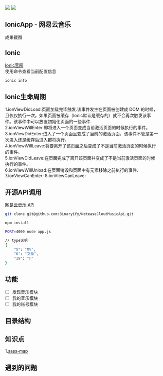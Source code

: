 ![](https://img.shields.io/badge/language-Angular-orange.svg)
![](https://img.shields.io/badge/framework-Ionic-blue.svg)

## IonicApp - 网易云音乐


<div style="display: flex; margin-top: 12px;">
成果截图
</div>

## Ionic
[Ionic官网](http://ionicframework.com/getting-started/)<br>
使用命令查看当前配置信息
```bash
ionic info
```

## Ionic生命周期
1.ionViewDidLoad:页面加载完毕触发.该事件发生在页面被创建成 DOM 的时候，且仅仅执行一次。如果页面被缓存（Ionic默认是缓存的）就不会再次触发该事件。该事件中可以放置初始化页面的一些事件.<br>
2.ionViewWillEnter:即将进入一个页面变成当前激活页面的时候执行的事件。<br>
3.ionViewDidEnter:进入了一个页面且变成了当前的激活页面，该事件不管是第一次进入还是缓存后进入都将执行。<br>
4.ionViewWillLeave:将要离开了该页面之后变成了不是当前激活页面的时候执行的事件。<br>
5.ionViewDidLeave:在页面完成了离开该页面并变成了不是当前激活页面的时候执行的事件。<br>
6.ionViewWillUnload:在页面销毁和页面中有元素移除之前执行的事件.<br>
7.ionViewCanEnter:
8.ionViewCanLeave:

## 开源API调用
[网易云音乐 API](https://binaryify.github.io/NeteaseCloudMusicApi/#/?id=neteasecloudmusicapi)
```bash
git clone git@github.com:Binaryify/NeteaseCloudMusicApi.git

npm install

PORT=4000 node app.js

// type说明
{
    "5": "MV",
    "6": "文章",
    "19": "🔗"
}
```


## 功能
- [ ] 发现音乐模块
- [ ] 我的音乐模块
- [ ] 我的账号模块

## 目录结构


## 知识点
1.[sass-map](https://www.w3cplus.com/preprocessor/sass-maps.html)<br>

## 遇到的问题

